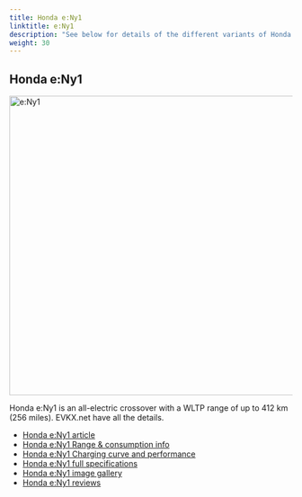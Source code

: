 ```yaml
---
title: Honda e:Ny1
linktitle: e:Ny1
description: "See below for details of the different variants of Honda e:Ny1"
weight: 30
---
```

## Honda e:Ny1

<a href="/models/honda/e_ny1/e_ny1/"><img src="https://media.evkx.net/multimedia/models/honda/e_ny1/e_ny1/main_1_st.jpg" width="800" height="533" alt="e:Ny1" ></a>

Honda e:Ny1 is an all-electric crossover with a WLTP range of up to 412 km (256 miles). EVKX.net have all the details. 

- [Honda e:Ny1 article](/models/honda/e_ny1/e_ny1/)
- [Honda e:Ny1 Range & consumption info](/models/honda/e_ny1/e_ny1//rangeandconsumption)
- [Honda e:Ny1 Charging curve and performance](/models/honda/e_ny1/e_ny1//chargingcurve)
- [Honda e:Ny1 full specifications](/models/honda/e_ny1/e_ny1//specifications)
- [Honda e:Ny1 image gallery](/models/honda/e_ny1/e_ny1//gallery)
- [Honda e:Ny1 reviews](/models/honda/e_ny1/e_ny1//reviews)

